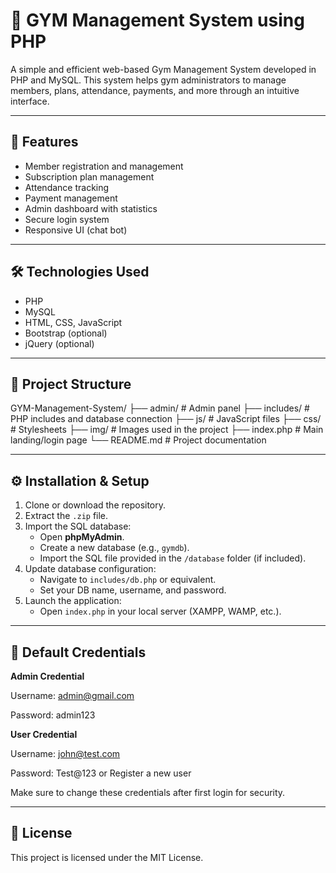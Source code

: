 # 💪 GYM Management System using PHP

A simple and efficient web-based Gym Management System developed in PHP and MySQL. This system helps gym administrators to manage members, plans, attendance, payments, and more through an intuitive interface.

---

## 🚀 Features

- Member registration and management
- Subscription plan management
- Attendance tracking
- Payment management
- Admin dashboard with statistics
- Secure login system
- Responsive UI (chat bot)

---

## 🛠️ Technologies Used

- PHP
- MySQL
- HTML, CSS, JavaScript
- Bootstrap (optional)
- jQuery (optional)

---

## 📂 Project Structure
GYM-Management-System/
├── admin/ # Admin panel
├── includes/ # PHP includes and database connection
├── js/ # JavaScript files
├── css/ # Stylesheets
├── img/ # Images used in the project
├── index.php # Main landing/login page
└── README.md # Project documentation


---

## ⚙️ Installation & Setup

1. Clone or download the repository.
2. Extract the `.zip` file.
3. Import the SQL database:
   - Open **phpMyAdmin**.
   - Create a new database (e.g., `gymdb`).
   - Import the SQL file provided in the `/database` folder (if included).
4. Update database configuration:
   - Navigate to `includes/db.php` or equivalent.
   - Set your DB name, username, and password.
5. Launch the application:
   - Open `index.php` in your local server (XAMPP, WAMP, etc.).

---

## 🔐 Default Credentials

********************Admin Credential********************

Username: admin@gmail.com

Password: admin123

********************User Credential********************

Username: john@test.com

Password: Test@123
or Register a new user

Make sure to change these credentials after first login for security.

-----

## 📃 License
This project is licensed under the MIT License.
